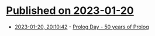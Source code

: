 # [Published on 2023-01-20](index.md)

* [2023-01-20, 20:10:42](https://lobste.rs/s/hmsvro/prolog_day_50_years_prolog) - [Prolog Day - 50 years of Prolog](https://www.youtube.com/watch?v=9BW0J7wwqO4)

